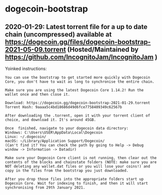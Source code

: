 # dogecoin-bootstrap

## 2020-01-29: Latest torrent file for a up to date chain (uncompressed) available at https://dogecoin.gg/files/dogecoin-bootstrap-2021-05-09.torrent  (Hosted/Maintained by https://github.com/IncognitoJam/IncognitoJam )

Yoinked instructions:
```
You can use the bootstrap to get started more quickly with Dogecoin Core, you don't have to wait as long to synchronise the entire chain.

Make sure you are using the latest Dogecoin Core 1.14.2! Run the wallet once and then close it.

Download: https://dogecoin.gg/dogecoin-bootstrap-2021-01-29.torrent
Torrent Hash: 9aaaa5c4bd18686d49d6fce7758409349c62567b

After downloading the .torrent, open it with your torrent client of choice, and download it. It's around 45GB.

Once  finished, navigate to your dogecoin data directory:
Windows: C:\Users\USER\AppData\Local\Dogecoin
Linux: ~/.dogecoin/
macOS: ~/Library/Application Support/Dogecoin/
(Can't find it? You can check the path by going to Help -> Debug window -> Information -> Datadir)

Make sure your Dogecoin Core client is not running, then clear out the contents of the blocks and chainstate folders (NOTE: make sure you are NOT deleting any wallet.dat files or you will lose your coins!) and copy in the files from the bootstrap you just downloaded. 

After you drop those files into the appropriate folders start up Dogecoin Core. Wait for indexing to finish, and then it will start synchronising from 29th January 2021.
```

